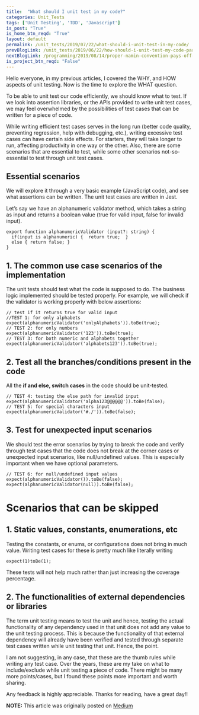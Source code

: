 ```yaml
---
title:  "What should I unit test in my code?"
categories: Unit_Tests
tags: ['Unit Testing', 'TDD', 'Javascript']
is_post: "True"
is_home_btn_reqd: "True"
layout: default
permalink: /unit_tests/2019/07/22/what-should-i-unit-test-in-my-code/
prevBlogLink: /unit_tests/2019/06/22/how-should-i-unit-test-my-code-part-2/
nextBlogLink: /programming/2019/08/14/proper-namin-convention-pays-off-in-long-run/
is_project_btn_reqd: "False"
---
```



Hello everyone, in my previous articles, I covered the WHY, and HOW aspects of unit testing. Now is the time to explore the WHAT question.

To be able to unit test our code efficiently, we should know what to test. If we look into assertion libraries, or the APIs provided to write unit test cases, we may feel overwhelmed by the possibilities of test cases that can be written for a piece of code.

While writing efficient test cases serves in the long run (better code quality, preventing regression, help with debugging, etc.), writing excessive test cases can have certain side effects. For starters, they will take longer to run, affecting productivity in one way or the other. Also, there are some scenarios that are essential to test, while some other scenarios not-so-essential to test through unit test cases.

## Essential scenarios

We will explore it through a very basic example (JavaScript code), and see what assertions can be written. The unit test cases are written in Jest.

Let’s say we have an alphanumeric validator method, which takes a string as input and returns a boolean value (true for valid input, false for invalid input).

```
export function alphanumericValidator (input?: string) {
  if(input is alphanumeric) {  return true;  }
  else { return false; }
}
```

## 1. The common use case scenarios of the implementation

The unit tests should test what the code is supposed to do. The business logic implemented should be tested properly.
For example, we will check if the validator is working properly with below assertions:

```
// test if it returns true for valid input
//TEST 1: for only alphabets expect(alphanumericValidator('onlyAlphabets')).toBe(true);
// TEST 2: for only numbers expect(alphanumericValidator('123')).toBe(true);
// TEST 3: for both numeric and alphabets together
expect(alphanumericValidator('alphabets123')).toBe(true);
```

## 2. Test all the branches/conditions present in the code

All the **if and else, switch cases** in the code should be unit-tested.

```
// TEST 4: testing the else path for invalid input
expect(alphanumericValidator('alpha123@@@@@@')).toBe(false);
// TEST 5: for special characters input
expect(alphanumericValidator('#./')).toBe(false);
```

## 3. Test for unexpected input scenarios

We should test the error scenarios by trying to break the code and verify through test cases that the code does not break at the corner cases or unexpected input scenarios, like null/undefined values. This is especially important when we have optional parameters.

```
// TEST 6: for null/undefined input values
expect(alphanumericValidator()).toBe(false);
expect(alphanumericValidator(null)).toBe(false);
```

# Scenarios that can be skipped

## 1. Static values, constants, enumerations, etc
Testing the constants, or enums, or configurations does not bring in much value. Writing test cases for these is pretty much like literally writing

`expect(1)toBe(1);`

These tests will not help much rather than just increasing the coverage percentage.

## 2. The functionalities of external dependencies or libraries

The term unit testing means to test the unit and hence, testing the actual functionality of any dependency used in that unit does not add any value to the unit testing process. This is because the functionality of that external dependency will already have been verified and tested through separate test cases written while unit testing that unit. Hence, the point.

I am not suggesting, in any case, that these are the thumb rules while writing any test case. Over the years, these are my take on what to include/exclude while unit testing a piece of code. There might be many more points/cases, but I found these points more important and worth sharing.


Any feedback is highly appreciable. Thanks for reading, have a great day!!


**NOTE:** This article was originally posted on [Medium](https://medium.com/@anuradha15/what-should-i-unit-test-in-my-code-7f0a9f24dee5)
